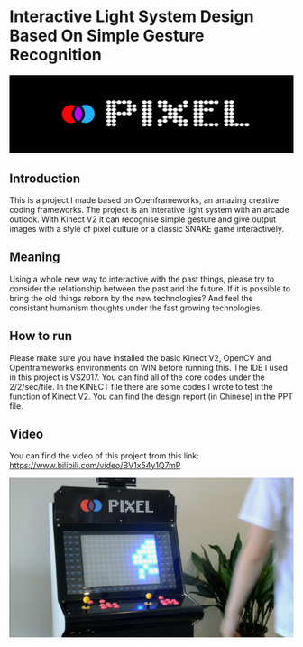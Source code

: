 # Interactive Light System Design Based On Simple Gesture Recognition 

![LOGO](https://github.com/actbee/Interactive-Light-System-Design-Based-On-Simple-Gesture-Recognition-/blob/master/images/pixel.jpg?raw=true)

## Introduction

This is a project I made based on Openframeworks, an amazing creative coding frameworks. 
The project is an interative light system with an arcade outlook. With Kinect V2 it can recognise simple gesture and give output images with
a style of pixel culture or a classic SNAKE game interactively.


## Meaning

Using a whole new way to interactive with the past things, please try to consider the relationship between the past and the future. If it is 
possible to bring the old things reborn by the new technologies? And feel the consistant humanism thoughts under the fast growing technologies.


## How to run

Please make sure you have installed the basic Kinect V2, OpenCV and Openframeworks environments on WIN before running this. The IDE I used in this project is VS2017. 
You can find all of the core codes under the 2/2/sec/file. In the KINECT file there are some codes I wrote to test the function of Kinect V2. You can find the design
report (in Chinese) in the PPT file.

## Video

You can find the video of this project from this link: https://www.bilibili.com/video/BV1x54y1Q7mP


![PIXEL](https://github.com/actbee/Interactive-Light-System-Design-Based-On-Simple-Gesture-Recognition-/blob/master/images/chosen/1.png?raw=true)
